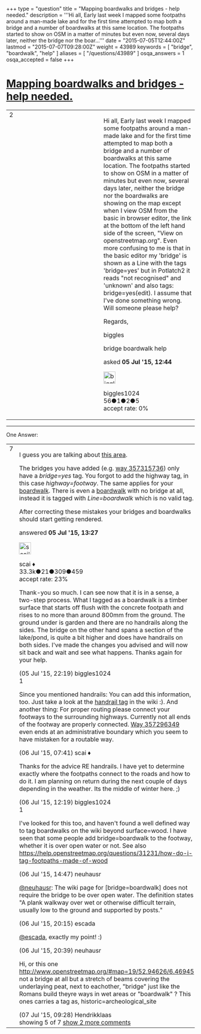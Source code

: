+++
type = "question"
title = "Mapping boardwalks and bridges - help needed."
description = '''Hi all, Early last week I mapped some footpaths around a man-made lake and for the first time attempted to map both a bridge and a number of boardwalks at this same location. The footpaths started to show on OSM in a matter of minutes but even now, several days later, neither the bridge nor the boar...'''
date = "2015-07-05T12:44:00Z"
lastmod = "2015-07-07T09:28:00Z"
weight = 43989
keywords = [ "bridge", "boardwalk", "help" ]
aliases = [ "/questions/43989" ]
osqa_answers = 1
osqa_accepted = false
+++

<div class="headNormal">

# [Mapping boardwalks and bridges - help needed.](/questions/43989/mapping-boardwalks-and-bridges-help-needed)

</div>

<div id="main-body">

<div id="askform">

<table id="question-table" style="width:100%;">
<colgroup>
<col style="width: 50%" />
<col style="width: 50%" />
</colgroup>
<tbody>
<tr>
<td style="width: 30px; vertical-align: top"><div class="vote-buttons">
<span id="post-43989-upvote" class="ajax-command post-vote up" rel="nofollow" title="I like this post (click again to cancel)"> </span>
<div id="post-43989-score" class="post-score" title="current number of votes">
2
</div>
<span id="post-43989-downvote" class="ajax-command post-vote down" rel="nofollow" title="I dont like this post (click again to cancel)"> </span> <span id="favorite-mark" class="ajax-command favorite-mark" rel="nofollow" title="mark/unmark this question as favorite (click again to cancel)"> </span>
<div id="favorite-count" class="favorite-count">
&#10;</div>
</div></td>
<td><div id="item-right">
<div class="question-body">
<p>Hi all, Early last week I mapped some footpaths around a man-made lake and for the first time attempted to map both a bridge and a number of boardwalks at this same location. The footpaths started to show on OSM in a matter of minutes but even now, several days later, neither the bridge nor the boardwalks are showing on the map except when I view OSM from the basic in browser editor, the link at the bottom of the left hand side of the screen, "View on openstreetmap.org". Even more confusing to me is that in the basic editor my 'bridge' is shown as a Line with the tags 'bridge=yes' but in Potlatch2 it reads "not recognised" and 'unknown' and also tags: bridge=yes(edit). I assume that I've done something wrong. Will someone please help?</p>
<p>Regards,</p>
<p>biggles</p>
</div>
<div id="question-tags" class="tags-container tags">
<span class="post-tag tag-link-bridge" rel="tag" title="see questions tagged &#39;bridge&#39;">bridge</span> <span class="post-tag tag-link-boardwalk" rel="tag" title="see questions tagged &#39;boardwalk&#39;">boardwalk</span> <span class="post-tag tag-link-help" rel="tag" title="see questions tagged &#39;help&#39;">help</span>
</div>
<div id="question-controls" class="post-controls">
&#10;</div>
<div class="post-update-info-container">
<div class="post-update-info post-update-info-user">
<p>asked <strong>05 Jul '15, 12:44</strong></p>
<img src="https://secure.gravatar.com/avatar/08a89d472ef0fd8ab6e5062ff22ed08a?s=32&amp;d=identicon&amp;r=g" class="gravatar" width="32" height="32" alt="biggles1024&#39;s gravatar image" />
<p><span>biggles1024</span><br />
<span class="score" title="56 reputation points">56</span><span title="1 badges"><span class="badge1">●</span><span class="badgecount">1</span></span><span title="2 badges"><span class="silver">●</span><span class="badgecount">2</span></span><span title="5 badges"><span class="bronze">●</span><span class="badgecount">5</span></span><br />
<span class="accept_rate" title="Rate of the user&#39;s accepted answers">accept rate:</span> <span title="biggles1024 has no accepted answers">0%</span></p>
</div>
</div>
<div id="comments-container-43989" class="comments-container">
&#10;</div>
<div id="comment-tools-43989" class="comment-tools">
&#10;</div>
<div class="clear">
&#10;</div>
<div id="comment-43989-form-container" class="comment-form-container">
&#10;</div>
<div class="clear">
&#10;</div>
</div></td>
</tr>
</tbody>
</table>

------------------------------------------------------------------------

<div class="tabBar">

<span id="sort-top"></span>

<div class="headQuestions">

One Answer:

</div>

</div>

<span id="43992"></span>

<div id="answer-container-43992" class="answer">

<table style="width:100%;">
<colgroup>
<col style="width: 50%" />
<col style="width: 50%" />
</colgroup>
<tbody>
<tr>
<td style="width: 30px; vertical-align: top"><div class="vote-buttons">
<span id="post-43992-upvote" class="ajax-command post-vote up" rel="nofollow" title="I like this post (click again to cancel)"> </span>
<div id="post-43992-score" class="post-score" title="current number of votes">
7
</div>
<span id="post-43992-downvote" class="ajax-command post-vote down" rel="nofollow" title="I dont like this post (click again to cancel)"> </span>
</div></td>
<td><div class="item-right">
<div class="answer-body">
<p>I guess you are talking about <a href="http://www.openstreetmap.org/#map=18/-38.10181/145.32595">this area</a>.</p>
<p>The bridges you have added (e.g. <a href="http://www.openstreetmap.org/way/357315736">way 357315736</a>) only have a <em>bridge=yes</em> tag. You forgot to add the highway tag, in this case <em>highway=footway</em>. The same applies for your <a href="http://www.openstreetmap.org/way/356864876">boardwalk</a>. There is even a <a href="http://www.openstreetmap.org/way/357366943">boardwalk</a> with no bridge at all, instead it is tagged with <em>Line=boardwalk</em> which is no valid tag.</p>
<p>After correcting these mistakes your bridges and boardwalks should start getting rendered.</p>
</div>
<div class="answer-controls post-controls">
&#10;</div>
<div class="post-update-info-container">
<div class="post-update-info post-update-info-user">
<p>answered <strong>05 Jul '15, 13:27</strong></p>
<img src="https://secure.gravatar.com/avatar/52d3234f3be58156770e8a91d575bfbd?s=32&amp;d=identicon&amp;r=g" class="gravatar" width="32" height="32" alt="scai&#39;s gravatar image" />
<p><span>scai ♦</span><br />
<span class="score" title="33317 reputation points"><span>33.3k</span></span><span title="21 badges"><span class="badge1">●</span><span class="badgecount">21</span></span><span title="309 badges"><span class="silver">●</span><span class="badgecount">309</span></span><span title="459 badges"><span class="bronze">●</span><span class="badgecount">459</span></span><br />
<span class="accept_rate" title="Rate of the user&#39;s accepted answers">accept rate:</span> <span title="scai has 168 accepted answers">23%</span></p>
</div>
</div>
<div id="comments-container-43992" class="comments-container">
<span id="43998"></span>
<div id="comment-43998" class="comment">
<div id="post-43998-score" class="comment-score">
&#10;</div>
<div class="comment-text">
<p>Thank-you so much. I can see now that it is in a sense, a two-step process. What I tagged as a boardwalk is a timber surface that starts off flush with the concrete footpath and rises to no more than around 800mm from the ground. The ground under is garden and there are no handrails along the sides. The bridge on the other hand spans a section of the lake/pond, is quite a bit higher and does have handrails on both sides. I've made the changes you advised and will now sit back and wait and see what happens. Thanks again for your help.</p>
</div>
<div id="comment-43998-info" class="comment-info">
<span class="comment-age">(05 Jul '15, 22:19)</span> <span class="comment-user userinfo">biggles1024</span>
</div>
</div>
<span id="43999"></span>
<div id="comment-43999" class="comment">
<div id="post-43999-score" class="comment-score">
1
</div>
<div class="comment-text">
<p>Since you mentioned handrails: You can add this information, too. Just take a look at the <a href="https://wiki.openstreetmap.org/wiki/Key:handrail">handrail tag</a> in the wiki :). And another thing: For proper routing please connect your footways to the surrounding highways. Currently not all ends of the footway are properly connected. <a href="http://www.openstreetmap.org/way/357296349">Way 357296349</a> even ends at an administrative boundary which you seem to have mistaken for a routable way.</p>
</div>
<div id="comment-43999-info" class="comment-info">
<span class="comment-age">(06 Jul '15, 07:41)</span> <span class="comment-user userinfo">scai ♦</span>
</div>
</div>
<span id="44002"></span>
<div id="comment-44002" class="comment">
<div id="post-44002-score" class="comment-score">
&#10;</div>
<div class="comment-text">
<p>Thanks for the advice RE handrails. I have yet to determine exactly where the footpaths connect to the roads and how to do it. I am planning on return during the next couple of days depending in the weather. Its the middle of winter here. ;)</p>
</div>
<div id="comment-44002-info" class="comment-info">
<span class="comment-age">(06 Jul '15, 12:19)</span> <span class="comment-user userinfo">biggles1024</span>
</div>
</div>
<span id="44003"></span>
<div id="comment-44003" class="comment">
<div id="post-44003-score" class="comment-score">
1
</div>
<div class="comment-text">
<p>I've looked for this too, and haven't found a well defined way to tag boardwalks on the wiki beyond surface=wood. I have seen that some people add bridge=boardwalk to the footway, whether it is over open water or not. See also <a href="https://help.openstreetmap.org/questions/31231/how-do-i-tag-footpaths-made-of-wood">https://help.openstreetmap.org/questions/31231/how-do-i-tag-footpaths-made-of-wood</a></p>
</div>
<div id="comment-44003-info" class="comment-info">
<span class="comment-age">(06 Jul '15, 14:47)</span> <span class="comment-user userinfo">neuhausr</span>
</div>
</div>
<span id="44010"></span>
<div id="comment-44010" class="comment">
<div id="post-44010-score" class="comment-score">
&#10;</div>
<div class="comment-text">
<p><a href="http://help.openstreetmap.org/users/595/neuhausr">@neuhausr</a>: The wiki page for [bridge=boardwalk] does not require the bridge to be over open water. The definition states "A plank walkway over wet or otherwise difficult terrain, usually low to the ground and supported by posts."</p>
</div>
<div id="comment-44010-info" class="comment-info">
<span class="comment-age">(06 Jul '15, 20:15)</span> <span class="comment-user userinfo">escada</span>
</div>
</div>
<span id="44011"></span>
<div id="comment-44011" class="comment not_top_scorer">
<div id="post-44011-score" class="comment-score">
&#10;</div>
<div class="comment-text">
<p><a href="http://help.openstreetmap.org/users/5390/escada">@escada</a>, exactly my point! :)</p>
</div>
<div id="comment-44011-info" class="comment-info">
<span class="comment-age">(06 Jul '15, 20:39)</span> <span class="comment-user userinfo">neuhausr</span>
</div>
</div>
<span id="44022"></span>
<div id="comment-44022" class="comment not_top_scorer">
<div id="post-44022-score" class="comment-score">
&#10;</div>
<div class="comment-text">
<p>Hi, or this one <a href="http://www.openstreetmap.org/#map=19/52.94626/6.46945">http://www.openstreetmap.org/#map=19/52.94626/6.46945</a><br />
not a bridge at all but a stretch of beams covering the underlaying peat, next to eachother, "bridge" just like the Romans build theyre ways in wet areas or "boardwalk" ? This ones carries a tag as, historic=archeological_site</p>
</div>
<div id="comment-44022-info" class="comment-info">
<span class="comment-age">(07 Jul '15, 09:28)</span> <span class="comment-user userinfo">Hendrikklaas</span>
</div>
</div>
</div>
<div id="comment-tools-43992" class="comment-tools">
<span class="comments-showing"> showing 5 of 7 </span> <a href="#" class="show-all-comments-link">show 2 more comments</a>
</div>
<div class="clear">
&#10;</div>
<div id="comment-43992-form-container" class="comment-form-container">
&#10;</div>
<div class="clear">
&#10;</div>
</div></td>
</tr>
</tbody>
</table>

</div>

<div class="paginator-container-left">

</div>

</div>

</div>

